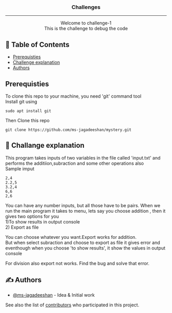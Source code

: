 

<h3 align="center">Challenges</h3>

---

<p align="center"> Welcome to challenge-1 <br>This is the challenge to debug the code
    <br> 
</p>

## 📝 Table of Contents

- [Prerequisties](#Prerequisties)
- [Challenge explanation](#about)
- [Authors](#authors)

## Prerequisties

To clone this repo to your machine, you need 'git' command tool
<br>
Install git using

```
sudo apt install git
```
Then Clone this repo 

```
git clone https://github.com/ms-jagadeeshan/mystery.git
```


## 🧐 Challange explanation <a name = "about"></a>

This program takes inputs of two variables in the file called 'input.txt' and performs the additiion,subraction and some other operations also
<br>
Sample imput
```
2,4
2.2,5
3.2,4
6,6
2,6
```
You can have any number inputs, but all those have to be pairs.
When we run the main program it takes to menu, lets say you choose addition , then it gives two options for you
<br>
1)To show results in output console
<br>
2) Export as file
<br>

You can choose whatever you want.Export works for addition.
<br>
But when select subraction and choose to export as file it gives error  and eventhough when you choose 'to show results', it show the values in output console

For division also export not works.
Find the bug and solve that error.


## ✍️ Authors <a name = "authors"></a>

- [@ms-jagadeeshan](https://github.com/ms-jagadeeshan) - Idea & Initial work

See also the list of [contributors](https://github.com/kylelobo/ms-jagadeeshan/contributors) who participated in this project.
